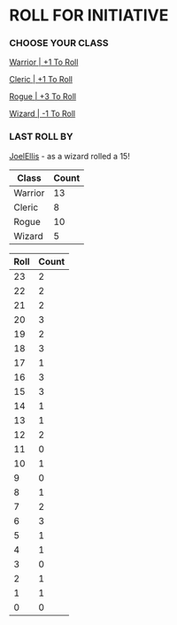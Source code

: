 # ROLL FOR INITIATIVE
### CHOOSE YOUR CLASS

[Warrior | +1 To Roll](https://github.com/benjaminsampica/benjaminsampica/issues/new?title=roll%7Cwarrior&body=Just+click+%27Submit+new+issue%27.)

[Cleric | +1 To Roll](https://github.com/benjaminsampica/benjaminsampica/issues/new?title=roll%7Ccleric&body=Just+click+%27Submit+new+issue%27.)

[Rogue | +3 To Roll](https://github.com/benjaminsampica/benjaminsampica/issues/new?title=roll%7Crogue&body=Just+click+%27Submit+new+issue%27.)

[Wizard | -1 To Roll](https://github.com/benjaminsampica/benjaminsampica/issues/new?title=roll%7Cwizard&body=Just+click+%27Submit+new+issue%27.)
### LAST ROLL BY
[JoelEllis](https://www.github.com/JoelEllis) - as a wizard rolled a 15!

|Class|Count|
|-|-|
|Warrior|13|
|Cleric|8|
|Rogue|10|
|Wizard|5|

|Roll|Count|
|-|-|
|23|2
|22|2
|21|2
|20|3
|19|2
|18|3
|17|1
|16|3
|15|3
|14|1
|13|1
|12|2
|11|0
|10|1
|9|0
|8|1
|7|2
|6|3
|5|1
|4|1
|3|0
|2|1
|1|1
|0|0
